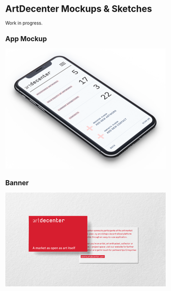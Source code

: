 # ArtDecenter Mockups & Sketches

Work in progress.

## App Mockup

<img src="https://github.com/ArtDecenter/design/blob/master/mockups-sketches/ad-app-mockup.png" width="full">

## Banner

<img src="https://github.com/ArtDecenter/design/blob/master/mockups-sketches/ad-riso-sketch.png" width="full">
